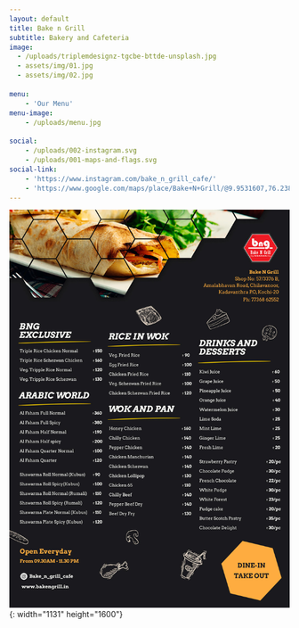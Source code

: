 ```yaml
---
layout: default
title: Bake n Grill
subtitle: Bakery and Cafeteria
image:
  - /uploads/triplemdesignz-tgcbe-bttde-unsplash.jpg
  - assets/img/01.jpg
  - assets/img/02.jpg

menu:
    - 'Our Menu'
menu-image:
    - /uploads/menu.jpg

social:
    - /uploads/002-instagram.svg
    - /uploads/001-maps-and-flags.svg
social-link:
    - 'https://www.instagram.com/bake_n_grill_cafe/'
    - 'https://www.google.com/maps/place/Bake+N+Grill/@9.9531607,76.2389903,12z/data=!4m16!1m10!4m9!1m1!4e2!1m6!1m2!1s0x3b087354c9ceb20f:0x4dad428c6967e573!2sbake_n_grill+kochi!2m2!1d76.3090309!2d9.953168!3m4!1s0x3b087354c9ceb20f:0x4dad428c6967e573!8m2!3d9.953168!4d76.3090309'
---
```


![](/uploads/3636586.jpg){: width="1131" height="1600"}
